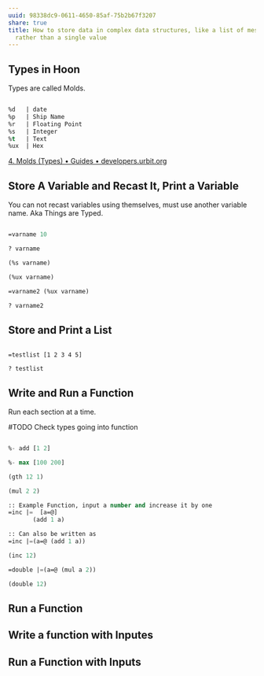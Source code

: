```yaml
---
uuid: 98338dc9-0611-4650-85af-75b2b67f3207
share: true
title: How to store data in complex data structures, like a list of messages
  rather than a single value
---
```

## Types in Hoon

Types are called Molds.
``` lisp

%d   | date
%p   | Ship Name
%r   | Floating Point
%s   | Integer
%t   | Text
%ux  | Hex

```

[4. Molds (Types) • Guides • developers.urbit.org](https://developers.urbit.org/guides/core/hoon-school/E-types)


## Store A Variable and Recast It, Print a Variable

You can not recast variables using themselves, must use another variable name. Aka Things are Typed.

``` lisp

=varname 10

? varname

(%s varname)

(%ux varname)

=varname2 (%ux varname)

? varname2

```

## Store and Print a List

``` list

=testlist [1 2 3 4 5]

? testlist
```

## Write and Run a Function

Run each section at a time.

#TODO Check types going into function

``` lisp

%- add [1 2]

%- max [100 200]

(gth 12 1)

(mul 2 2)

:: Example Function, input a number and increase it by one
=inc |=  [a=@]
       (add 1 a)

:: Can also be written as
=inc |=(a=@ (add 1 a))

(inc 12)

=double |=(a=@ (mul a 2))

(double 12)

```

## Run a Function

## Write a function with Inputes

## Run a Function with Inputs